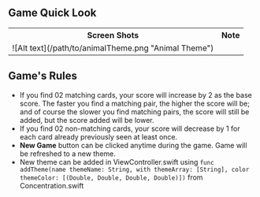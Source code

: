 ## Game Quick Look
<table>
    <tbody>
        <tr>
            <th>
                Screen Shots
            </th>
            <th>
                Note
            </th>
        </tr>
        <tr>
            <td>
                ![Alt text](/path/to/animalTheme.png "Animal Theme")
            </td>
        </tr>
    </tbody>
</table>

## Game's Rules
* If you find 02 matching cards, your score will increase by 2 as the base score. The faster you find a matching pair, the higher the score will be; and of course the slower you find matching pairs, the score will still be added, but the score added will be lower.
* If you find 02 non-matching cards, your score will decrease by 1 for each card already previously seen at least once.
* **New Game** button can be clicked anytime during the game. Game will be refreshed to a new theme.
* New theme can be added in ViewController.swift using `func addTheme(name themeName: String, with themeArray: [String], color themeColor: [(Double, Double, Double, Double)])` from Concentration.swift
